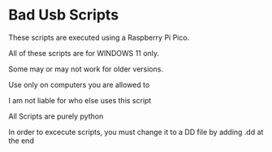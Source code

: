 # Bad Usb Scripts
 
 These scripts are executed using a Raspberry Pi Pico.
 
 All of these scripts are for WINDOWS 11 only. 
 
 Some may or may not work for older versions.
 
 Use only on computers you are allowed to 
 
 I am not liable for who else uses this script
 
All Scripts are purely python

In order to excecute scripts, you must change it to a DD file by adding .dd at the end 
